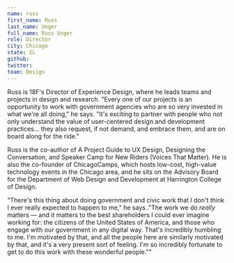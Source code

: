 ```yaml
---
name: russ
first_name: Russ
last_name: Unger
full_name: Russ Unger
role: Director
city: Chicago
state: IL
github:
twitter:
team: Design
---
```


Russ is 18F's Director of Experience Design, where he leads teams and projects in design and research. "Every one of our projects is an opportunity to work with government agencies who are so very invested in what we're all doing," he says. "It's exciting to partner with people who not only understand the value of user-centered design and development practices... they also request, if not demand, and embrace them, and are on board along for the ride."

Russ is the co-author of A Project Guide to UX Design, Designing the Conversation, and Speaker Camp for New Riders (Voices That Matter). He is also the co-founder of ChicagoCamps, which hosts low-cost, high-value technology events in the Chicago area, and he sits on the Advisory Board for the Department of Web Design and Development at Harrington College of Design.

"There's this thing about doing government and civic work that I don't think I ever really expected to happen to me," he says ."The work we do *really* matters — and it matters to the best shareholders I could ever imagine working for: the citizens of the United States of America, and those who engage with our government in any digital way. That's incredibly humbling to me. I'm motivated by that, and all the people here are similarly motivated by that, and it's a very present sort of feeling. I'm so incredibly fortunate to get to do this work with these wonderful people.""
